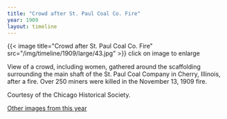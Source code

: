 ```yaml
---
title: "Crowd after St. Paul Coal Co. Fire"
year: 1909
layout: timeline
---
```


{{< image title="Crowd after St. Paul Coal Co. Fire" src="/img/timeline/1909/large/43.jpg" >}}
click on image to enlarge

View of a crowd, including women, gathered around the scaffolding surrounding the main shaft of the St. Paul Coal Company in Cherry, Illinois, after a fire. Over 250 miners were killed in the November 13, 1909 fire. 

Courtesy of the Chicago Historical Society.  

[Other images from this year](/historical/timeline/1909)